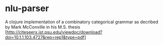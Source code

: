 # nlu-parser

A clojure implementation of a combinatory categorical grammar as decribed by Mark McConville in his M.S. thesis [http://citeseerx.ist.psu.edu/viewdoc/download?doi=10.1.1.103.4727&rep=rep1&type=pdf]

